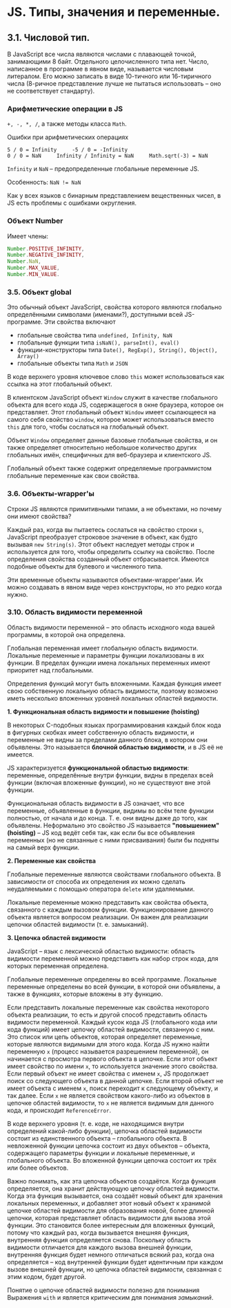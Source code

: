 # JS. Типы, значения и переменные.

## 3.1. Числовой тип.

В JavaScript все числа являются числами с плавающей точкой, занимающими 8 байт. Отдельного целочисленного типа нет. Число, написанное в программе в явном виде, называется числовым литералом. Его можно записать в виде 10-тичного или 16-тиричного числа (8-ричное представление лучше не пытаться использовать – оно не соответствует стандарту).

### Арифметические операции в JS

`+, -, *, /`,  а также методы класса `Math`.

Ошибки при арифметических операциях

```
5 / 0 = Infinity     -5 / 0 = -Infinity
0 / 0 = NaN     Infinity / Infinity = NaN     Math.sqrt(-3) = NaN
```

`Infinity` и `NaN` – предопределенные глобальные переменные JS.

Особенность: `NaN != NaN`

Как у всех языков с бинарным представлением вещественных чисел, в JS есть проблемы с ошибками округления.

### Объект Number

Имеет члены:

```js
Number.POSITIVE_INFINITY, 
Number.NEGATIVE_INFINITY, 
Number.NaN,
Number.MAX_VALUE, 
Number.MIN_VALUE.
```

### 3.5. Объект global


Это обычный объект JavaScript, свойства которого являются глобально определёнными символами (именами?), доступными всей JS-программе. Эти свойства включают

* глобальные свойства типа `undefined, Infinity, NaN`
* глобальные функции типа `isNaN(), parseInt(), eval()`
* функции-конструкторы типа `Date(), RegExp(), String(), Object(), Array()`
* глобальные объекты типа `Math` и `JSON`

В коде верхнего уровня ключевое слово `this` может использоваться как ссылка на этот глобальный объект. 

В клиентском JavaScript объект `Window` служит в качестве глобального объекта для всего кода JS, содержащегося в окне браузера, которое он представляет. Этот глобальный объект `Window` имеет ссылающееся на самого себя свойство `window`, которое может использоваться вместо `this` для того, чтобы сослаться на глобальный объект. 

Объект `Window` определяет данные базовые глобальные свойства, и он также определяет относительно небольшое количество других глобальных имён, специфичных для веб-браузера и клиентского JS.

Глобальный объект также содержит определяемые программистом глобальные переменные как свои свойства.

### 3.6. Объекты-wrapper'ы

Строки JS являются примитивными типами, а не объектами, но почему они имеют свойства? 

Каждый раз, когда вы пытаетесь сослаться на свойство строки `s`, JavaScript преобразует строковое значение в объект, как будто вызывая `new String(s)`. Этот объект наследует методы строк и используется для того, чтобы определить ссылку на свойство. После определения свойства созданный объект отбрасывается. Имеются подобные объекты для булевого и численного типа.

Эти временные объекты называются объектами-wrapper'ами. Их можно создавать в явном виде через конструкторы, но это редко когда нужно.

### 3.10. Область видимости переменной

Область видимости переменной – это область исходного кода вашей программы, в которой она определена. 

Глобальная переменная имеет глобальную область видимости. Локальные переменные и параметры функции локализованы в их функции. В пределах функции имена локальных переменных имеют приоритет над глобальными.

Определения функций могут быть вложенными. Каждая функция имеет свою собственную локальную область видимости, поэтому возможно иметь несколько вложенных уровней локальных областей видимости.

__1. Функциональная область видимости и повышение (hoisting)__

В некоторых C-подобных языках программирования каждый блок кода в фигурных скобках имеет собственную область видимости, и переменные не видны за пределами данного блока, в котором они объявлены. Это называется __блочной областью видимости__, и в JS её не имеется.

JS характеризуется __функциональной областью видимости__: переменные, определённые внутри функции, видны в пределах всей функции (включая вложенные функции), но не существуют вне этой функции. 

Функциональная область видимости в JS означает, что все переменные, объявленные в функции, видимы во всём теле функции полностью, от начала и до конца. Т. е. они видны даже до того, как объявлены. Неформально это свойство JS называется __"повышением" (hoisting)__ – JS код ведёт себя так, как если бы все объявления переменных (но не связанные с ними присваивания) были бы подняты на самый верх функции.

__2. Переменные как свойства__

Глобальные переменные являются свойствами глобального объекта. В зависимости от способа их определения их можно сделать неудаляемыми с помощью оператора `delete` или удаляемыми.

Локальные переменные можно представить как свойства объекта, связанного с каждым вызовом функции. Функционирование данного объекта является вопросом реализации. Он важен для реализации цепочки областей видимости (т. е. замыканий).

__3. Цепочка областей видимости__

JavaScript – язык с лексической областью видимости: область видимости переменной можно представить как набор строк кода, для которых переменная определена.

Глобальные переменные определены во всей программе. Локальные переменные определены во всей функции, в которой они объявлены, а также в функциях, которые вложены в эту функцию.

Если представить локальные переменные как свойства некоторого объекта реализации, то есть и другой способ представить область видимости переменной. Каждый кусок кода JS (глобального кода или кода функций) имеет цепочку областей видимости, связанную с ним. Это список или цепь объектов, которая определяет переменные, которые являются видимыми для этого кода. Когда JS нужно найти переменную `x` (процесс называется разрешением переменной), он начинается с просмотра первого объекта в цепочке. Если этот объект имеет свойство по имени `x`, то используется значение этого свойства. Если первый объект не имеет свойства с именем `x`, JS продолжает поиск со следующего объекта в данной цепочке. Если второй объект не имеет объекта с именем `x`, поиск переходит к следующему объекту, и так далее. Если `x` не является свойством какого-либо из объектов в цепочке областей видимости, то `x` не является видимым для данного кода, и происходит `ReferenceError`.

В коде верхнего уровня (т. е. коде, не находящимся внутри определений какой-либо функции), цепочка областей видимости состоит из единственного объекта – глобального объекта. В невложенной функции цепочка состоит из двух объектов – объекта, содержащего параметры функции и локальные переменные, и глобального объекта. Во вложенной функции цепочка состоит их трёх или более объектов. 

Важно понимать, как эта цепочка объектов создаётся. Когда функция определяется, она хранит действующую цепочку областей видимости. Когда эта функция вызывается, она создаёт новый объект для хранения локальных переменных, и добавляет этот новый объект к хранимой цепочке областей видимости для образования новой, более длинной цепочки, которая представляет область видимости для вызова этой функции. Это становится более интересным для вложенных функций, потому что каждый раз, когда вызывается внешняя функция, внутренняя функция определяется снова. Поскольку область видимости отличается для каждого вызова внешней функции, внутренняя функция будет немного отличаться всякий раз, когда она определяется – код внутренней функции будет идентичным при каждом вызове внешней функции, но цепочка областей видимости, связанная с этим кодом, будет другой.

Понятие о цепочке областей видимости полезно для понимания Выражения `with` и является критическим для понимания _замыканий_.

